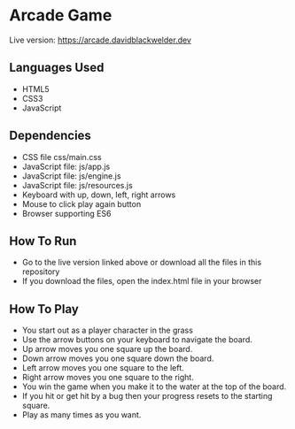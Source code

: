 # Arcade Game

Live version: https://arcade.davidblackwelder.dev

## Languages Used
* HTML5
* CSS3
* JavaScript

## Dependencies
* CSS file css/main.css
* JavaScript file: js/app.js
* JavaScript file: js/engine.js
* JavaScript file: js/resources.js
* Keyboard with up, down, left, right arrows
* Mouse to click play again button
* Browser supporting ES6

## How To Run
* Go to the live version linked above or download all the files in this repository
* If you download the files, open the index.html file in your browser

## How To Play
* You start out as a player character in the grass
* Use the arrow buttons on your keyboard to navigate the board.
* Up arrow moves you one square up the board.
* Down arrow moves you one square down the board.
* Left arrow moves you one square to the left.
* Right arrow moves you one square to the right.
* You win the game when you make it to the water at the top of the board.
* If you hit or get hit by a bug then your progress resets to the starting square.
* Play as many times as you want.
